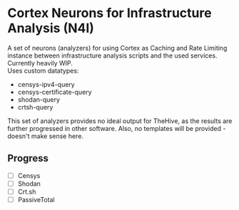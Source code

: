# Cortex Neurons for Infrastructure Analysis (N4I)
A set of neurons (analyzers) for using Cortex as Caching and Rate Limiting instance between infrastructure analysis
scripts and the used services. Currently heavily WIP.  
Uses custom datatypes: 
- censys-ipv4-query
- censys-certificate-query
- shodan-query
- crtsh-query

This set of analyzers provides no ideal output for TheHive, as the results are further progressed in other software.
Also, no templates will be provided - doesn't make sense here.

## Progress
- [ ] Censys
- [ ] Shodan
- [ ] Crt.sh
- [ ] PassiveTotal
